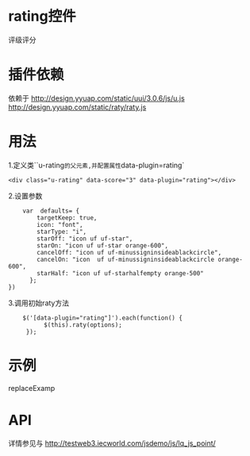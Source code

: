 # rating控件

评级评分

# 插件依赖

依赖于  http://design.yyuap.com/static/uui/3.0.6/js/u.js
		http://design.yyuap.com/static/raty/raty.js

# 用法

1.定义类``u-rating`的父元素,并配置属性`data-plugin=rating`

```
<div class="u-rating" data-score="3" data-plugin="rating"></div>

```

2.设置参数

```
	var  defaults= {
        targetKeep: true,
        icon: "font",
        starType: "i",
        starOff: "icon uf uf-star",
        starOn: "icon uf uf-star orange-600",
        cancelOff: "icon uf uf-minussigninsideablackcircle",
        cancelOn: "icon  uf uf-minussigninsideablackcircle orange-600",
        starHalf: "icon uf uf-starhalfempty orange-500"
      };
})

```

3.调用初始raty方法

```
	$('[data-plugin="rating"]').each(function() {
          $(this).raty(options);
     });

```




# 示例

replaceExamp


# API

详情参见与 http://testweb3.iecworld.com/jsdemo/js/lq_js_point/